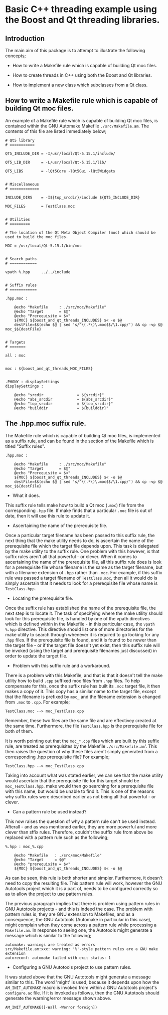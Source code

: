 Basic C++ threading example using the Boost and Qt threading libraries.
=======================================================================

Introduction
------------

The main aim of this package is to attempt to illustrate the following concepts;

  - How to write a Makefile rule which is capable of building Qt moc files.

  - How to create threads in C++ using both the Boost and Qt libraries.

  - How to implement a new class which subclasses from a Qt class.


How to write a Makefile rule which is capable of building Qt moc files.
-----------------------------------------------------------------------

An example of a Makefile rule which is capable of building Qt moc files, is contained within the GNU Automake Makefile `./src/Makefile.am`.
The contents of this file are listed immediately below;

	# Qt5 library
	# ===========

	QT5_INCLUDE_DIR = -I/usr/local/Qt-5.15.1/include/

	QT5_LIB_DIR     = -L/usr/local/Qt-5.15.1/lib/

	QT5_LIBS        = -lQt5Core -lQt5Gui -lQt5Widgets


	# Miscellaneous
	# =============

	INCLUDE_DIRS    = -I${top_srcdir}/include ${QT5_INCLUDE_DIR}

	MOC_FILES       = TestClass.moc


	# Utilities
	# =========

	# The location of the Qt Meta Object Compiler (moc) which should be used to build the moc files.

	MOC = /usr/local/Qt-5.15.1/bin/moc


	# Search paths
	# ============

	vpath %.hpp     ../../include


	# Suffix rules
	# ============

	.hpp.moc :

		@echo "Makefile     : ./src/moc/Makefile"
		@echo "Target       = $@"
		@echo "Prerequisite = $<"
		${MOC} ${boost_and_qt_threads_INCLUDES} $< -o $@
		destFile=$$(echo $@ | sed 's/^\(.*\)\.moc$$/\1.cpp/') && cp -vp $@ moc_$${destFile}


	# Targets
	# =======

	all : moc


	moc : ${boost_and_qt_threads_MOC_FILES}


	.PHONY : displaySettings
	displaySettings :

		@echo "srcdir               = ${srcdir}"
		@echo "abs_srcdir           = ${abs_srcdir}"
		@echo "top_srcdir           = ${top_srcdir}"
		@echo "builddir             = ${builddir}"

The .hpp.moc suffix rule.
-------------------------

The Makefile rule which is capable of building Qt moc files, is implemented as a suffix rule, and can be found in the section of the Makefile which is titled
"Suffix rules".

	.hpp.moc :

		@echo "Makefile     : ./src/moc/Makefile"
		@echo "Target       = $@"
		@echo "Prerequisite = $<"
		${MOC} ${boost_and_qt_threads_INCLUDES} $< -o $@
		destFile=$$(echo $@ | sed 's/^\(.*\)\.moc$$/\1.cpp/') && cp -vp $@ moc_$${destFile}

+ What it does.

This suffix rule tells make how to build a Qt moc (`.moc`) file from the corresponding `.hpp` file. If make finds that a particular `.moc` file is out of date,
then it will use this rule to update it.

+ Ascertaining the name of the prerequisite file.

Once a particular target filename has been passed to this suffix rule, the next thing that the make utility needs to do, is ascertain the name of the prerequisite
file which the target file depends upon. This task is delegated by the make utility to the suffix rule. One problem with 
this however, is that suffix rules aren't all that powerful - or clever. When it comes to ascertaining the name of the prerequisite file, all this suffix rule does is 
look for a prerequisite file whose filename is the same as the target filename, but with a filename extension of `.hpp` rather than `.moc`. For example, if
this suffix rule was passed a target filename of `TestClass.moc`, then all it would do is simply ascertain that it needs to look for a prerequisite file whose
name is `TestClass.hpp`.

+ Locating the prerequisite file.

Once the suffix rule has established the name of the prerequisite file, the next step is to locate it. The task of specifying where the make utility should look for this
prerequisite file, is handled by one of the vpath directives which is defined within in the Makefile - in this particular case, the `vpath %.hpp` directive. This directive should list one of more directories
for the make utility to search through whenever it is required to go looking for any `.hpp` files.
If the prerequisite file is found, and it is found to be newer than the target file - or if the target file doesn't yet exist, then this suffix rule will be
invoked (using the target and prerequisite filenames just discussed) in order to update the target file.

+ Problem with this suffix rule and a workaround.

There is a problem with this Makefile, and that is that it doesn't tell the make utility how to build `.cpp` suffixed moc files from `.hpp` files. To help compensate for this,
once the suffix rule has built its `.moc` target file, it then makes a copy of it. This copy has a similar name to the target file, except that the filename is prefixed by `moc_` and 
the filename extension is changed from `.moc` to `.cpp`. For example;

	TestClass.moc --> moc_TestClass.cpp

Remember, these two files are the same file and are effectivey created at the same time. Furthermore, the file `TestClass.hpp` is the prerequisite file for both of them.

It is worth pointing out that the `moc_*.cpp` files which are built by this suffix rule, are treated as prerequisites by the Makefile `./src/Makefile.am`'. This
then raises the question of why these files aren't simply generated from a corresponding .hpp prerequisite file? For example;

	TestClass.hpp --> moc_TestClass.cpp

Taking into account what was stated earlier, we can see that the make utility would ascertain that the prerequisite file for this target should be `moc_TestClass.hpp`.
make would then go searching for a prerequisite file with this name, but would be unable to find it. This is one of the reasons why suffix rules were described earlier
as not being all that powerful - or clever.

+ Can a pattern rule be used instead?

This now raises the question of why a pattern rule can't be used instead. Afterall - and as was mentioned earlier, they are more powerful and more clever than sffix rules.
Therefore, couldn't the suffix rule from above be replaced with a pattern rule such as the following;

	%.hpp : moc_%.cpp
	
		@echo "Makefile   : ./src/moc/Makefile"
		@echo "Target     = $@"
		@echo "prerequisite = $<"
		${MOC} ${boost_and_qt_threads_INCLUDES} $< -o $@

As can be seen, this rule is both shorter and simpler. Furthermore, it doesn't need to copy the resulting file. This pattern rule will work, however the
GNU Autotools project which it is a part of, needs to be configured correctly so as to allow the project to use pattern rules.

The previous paragraph implies that there is problem using pattern rules in GNU Autotools projects - and this is indeed the case. The problem with pattern rules is,
they are GNU extension to Makefiles, and as a consequence, the GNU Autotools (Automake in particular in this case), might complain when they come across a pattern
rule while processing a `Makefile.am`. In response to seeing one, the Autotools might generate a message which is similar to the following;

	automake: warnings are treated as errors
	src/Makefile.am:xxx: warning: '%'-style pattern rules are a GNU make extension
	autoreconf: automake failed with exit status: 1

+ Configuring a GNU Autotools project to use pattern rules.

It was stated above that the GNU Autotools might generate a message similar to this. The word 'might' is used, because it depends upon how the `AM_INIT_AUTOMAKE` macro is invoked
from within a GNU Autotools project's `configure.ac` file. If it is invoked as follows, then the GNU Autotools should generate the warning/error message shown above.

	AM_INIT_AUTOMAKE([-Wall -Werror foreign])



